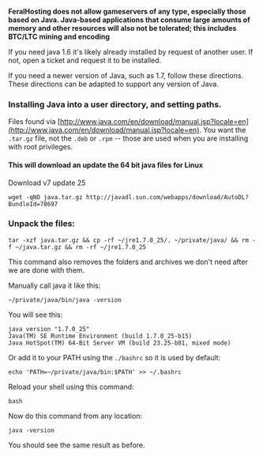 **FeralHosting does not allow gameservers of any type, especially those based on Java.  Java-based applications that consume large amounts of memory and other resources will also not be tolerated; this includes BTC/LTC mining and encoding**

If you need java 1.6 it's likely already installed by request of another user. If not, open a ticket and request it to be installed.

If you need a newer version of Java, such as 1.7, follow these directions. These directions can be adapted to support any version of Java.
    
### Installing Java into a user directory, and setting paths.

Files found via [http://www.java.com/en/download/manual.jsp?locale=en](http://www.java.com/en/download/manual.jsp?locale=en). You want the `.tar.gz` file, not the `.deb` or `.rpm` -- those are used when you are installing with root privileges.
     
#### This will download an update the 64 bit java files for Linux

Download v7 update 25
     
```
wget -qNO java.tar.gz http://javadl.sun.com/webapps/download/AutoDL?BundleId=78697
```

### Unpack the files:

```
tar -xzf java.tar.gz && cp -rf ~/jre1.7.0_25/. ~/private/java/ && rm -f ~/java.tar.gz && rm -rf ~/jre1.7.0_25
```

This command also removes the folders and archives we don't need after we are done with them.

Manually call java it like this:

```
~/private/java/bin/java -version
```

You will see this:

```
java version "1.7.0_25"
Java(TM) SE Runtime Environment (build 1.7.0_25-b15)
Java HotSpot(TM) 64-Bit Server VM (build 23.25-b01, mixed mode)
```

Or add it to your PATH using the `./bashrc` so it is used by default:

```
echo 'PATH=~/private/java/bin:$PATH' >> ~/.bashrc
```

Reload your shell using this command:

```
bash
```

Now do this command from any location:

```
java -version
```

You should see the same result as before.



